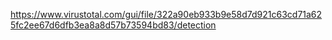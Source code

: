 https://www.virustotal.com/gui/file/322a90eb933b9e58d7d921c63cd71a625fc2ee67d6dfb3ea8a8d57b73594bd83/detection
